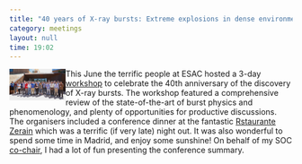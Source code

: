 ```yaml
---
title: "40 years of X-ray bursts: Extreme explosions in dense environments"
category: meetings
layout: null
time: 19:02
---
```

<!-- header generated from blosxom format post; make_header.pl 23.1.2022 -->
<p>
  <!---- Begin .post ---->
<img src="images/esac_meeting_2015_attendees.jpg" width="100" align="left"></a>
This June the terrific people at ESAC hosted a 3-day
<a href="http://www.sciops.esa.int/index.php?project=CONF2015&page=XRAYBURST2015">workshop</a>
to celebrate the 40th anniversary of the discovery of X-ray bursts.
The workshop featured a comprehensive review of the state-of-the-art of
burst physics and phenomenology, and plenty of opportunities for productive
discussions. The organisers included a conference dinner at the fantastic
<a href="http://www.restaurante-vasco-zerain-sidreria.es/pages">Rstaurante Zerain</a>
which was a terrific (if very late) night out.
It was also wonderful to spend some time in Madrid, and enjoy some sunshine!
On behalf of my SOC <a href="http://www.cosmos.esa.int/web/personal-profiles/erik-kuulkers">co-chair</a>,
I had a lot of fun presenting the conference summary.
